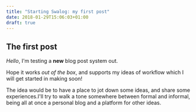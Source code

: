 ```yaml
---
title: "Starting Swalog: my first post"
date: 2018-01-29T15:06:03+01:00
draft: true
---
```


The first post
-------------


*Hello*, I'm testing a **new** blog post system out.

Hope it works _out of the box_, and supports my ideas of workflow which I will get started in making soon!

The idea would be to have a place to jot down some ideas, and share some experiences.I'll try to walk a tone somewhere between formal and informal, being all at once a personal blog and a platform for other ideas.
